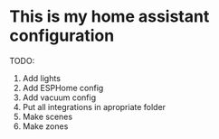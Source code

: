 # This is my home assistant configuration
TODO:
  1. Add lights
  2. Add ESPHome config
  3. Add vacuum config
  4. Put all integrations in apropriate folder
  5. Make scenes
  6. Make zones